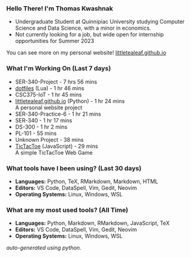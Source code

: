 
### Hello There! I'm Thomas Kwashnak

- Undergraduate Student at Quinnipiac University studying Computer Science and Data Science, with a minor in economics.
- Not currently looking for a job, but wide open for internship opportunities for Summer 2023

You can see more on my personal website! [littletealeaf.github.io](https://littletealeaf.github.io)

### What I'm Working On (Last 7 days)
<ul><li>SER-340-Project - 7 hrs 56 mins</li><li><a href="https://github.com/LittleTealeaf/dotfiles">dotfiles</a> (Lua) - 1 hr 46 mins</li><li>CSC375-IoT - 1 hr 45 mins</li><li><a href="https://github.com/LittleTealeaf/littletealeaf.github.io">littletealeaf.github.io</a> (Python) - 1 hr 24 mins<br>A personal website project</li><li>SER-340-Practice-6 - 1 hr 21 mins</li><li>SER-340 - 1 hr 17 mins</li><li>DS-300 - 1 hr 2 mins</li><li>PL-101 - 55 mins</li><li>Unknown Project - 38 mins</li><li><a href="https://github.com/LittleTealeaf/TicTacToe">TicTacToe</a> (JavaScript) - 29 mins<br>A simple TicTacToe Web Game</li></ul>

### What tools have I been using? (Last 30 days)
- **Languages:** Python, TeX, RMarkdown, Markdown, HTML
- **Editors:** VS Code, DataSpell, Vim, Gedit, Neovim
- **Operating Systems:** Linux, Windows, WSL

### What are my most used tools? (All Time)
- **Languages:** Python, Markdown, RMarkdown, JavaScript, TeX
- **Editors:** VS Code, DataSpell, Vim, Gedit, Neovim
- **Operating Systems:** Linux, Windows, WSL

*auto-generated using python.*
